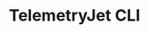 ---
title: "TelemetryJet CLI"
weight: 1
menu:
  root:
    title: "CLI"
  cli:
    parent: "cli_guides"
    identifier: "cli_overview"
    title: "Overview"
---